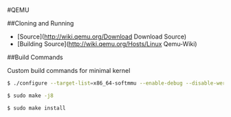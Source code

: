 #QEMU

##Cloning and Running

* [Source](http://wiki.qemu.org/Download Download Source)
* [Building Source](http://wiki.qemu.org/Hosts/Linux Qemu-Wiki) 

##Build Commands

Custom build commands for minimal kernel

```bash
$ ./configure --target-list=x86_64-softmmu --enable-debug --disable-werror --disable-slirp --disable-blobs --disable-gnutls --disable-sdl --disable-gtk --disable-vte --disable-cocoa --disable-virtfs --disable-xen --disable-xen-pci-passthrough --disable-brlapi --disable-bluez --disable-netmap --disable-rbd --disable-libiscsi --disable-libusb --disable-usb-redir --disable-snappy --disable-glusterfs --disable-archipelago --disable-vhdx --disable-numa

$ sudo make -j8

$ sudo make install
```

